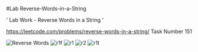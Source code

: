 #Lab Reverse-Words-in-a-String

' Lab Work - Reverse Words in a String '

https://leetcode.com/problems/reverse-words-in-a-string/  Task Number 151


![Reverse Words](https://user-images.githubusercontent.com/45731507/103160790-d9164700-47e9-11eb-82dc-0a282feabbba.PNG)
![r1f](https://user-images.githubusercontent.com/45731507/103160676-3b227c80-47e9-11eb-8da0-7deeca47e522.PNG)
![r1](https://user-images.githubusercontent.com/45731507/103160677-3bbb1300-47e9-11eb-8a25-bbffbaa36275.PNG)
![r2](https://user-images.githubusercontent.com/45731507/103160679-3bbb1300-47e9-11eb-96d0-3b564ab79d88.PNG)
![r1t](https://user-images.githubusercontent.com/45731507/103160680-3bbb1300-47e9-11eb-9e14-c26b02d7e5fd.PNG)

